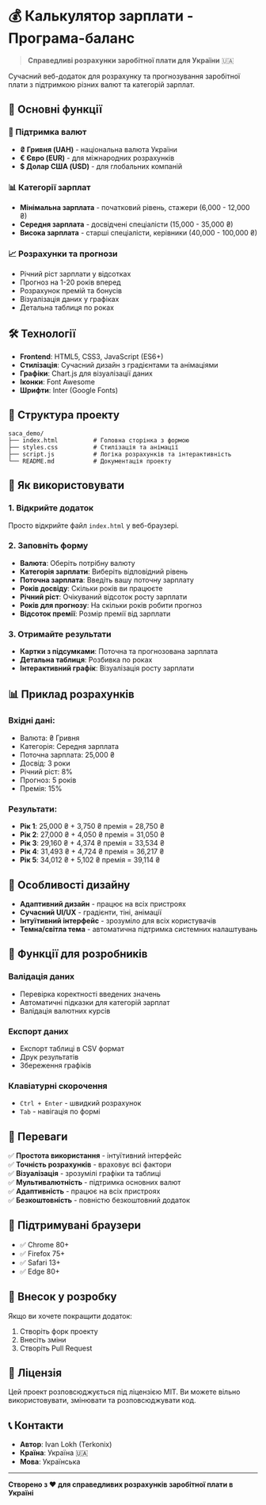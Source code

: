 # 💰 Калькулятор зарплати - Програма-баланс

> **Справедливі розрахунки заробітної плати для України** 🇺🇦

Сучасний веб-додаток для розрахунку та прогнозування заробітної плати з підтримкою різних валют та категорій зарплат.

## 🚀 Основні функції

### 💱 Підтримка валют
- **₴ Гривня (UAH)** - національна валюта України
- **€ Євро (EUR)** - для міжнародних розрахунків
- **$ Долар США (USD)** - для глобальних компаній

### 📊 Категорії зарплат
- **Мінімальна зарплата** - початковий рівень, стажери (6,000 - 12,000 ₴)
- **Середня зарплата** - досвідчені спеціалісти (15,000 - 35,000 ₴)
- **Висока зарплата** - старші спеціалісти, керівники (40,000 - 100,000 ₴)

### 📈 Розрахунки та прогнози
- Річний ріст зарплати у відсотках
- Прогноз на 1-20 років вперед
- Розрахунок премій та бонусів
- Візуалізація даних у графіках
- Детальна таблиця по роках

## 🛠 Технології

- **Frontend**: HTML5, CSS3, JavaScript (ES6+)
- **Стилізація**: Сучасний дизайн з градієнтами та анімаціями
- **Графіки**: Chart.js для візуалізації даних
- **Іконки**: Font Awesome
- **Шрифти**: Inter (Google Fonts)

## 📁 Структура проекту

```
saca_demo/
├── index.html          # Головна сторінка з формою
├── styles.css          # Стилізація та анімації
├── script.js           # Логіка розрахунків та інтерактивність
└── README.md           # Документація проекту
```

## 🎯 Як використовувати

### 1. Відкрийте додаток
Просто відкрийте файл `index.html` у веб-браузері.

### 2. Заповніть форму
- **Валюта**: Оберіть потрібну валюту
- **Категорія зарплати**: Виберіть відповідний рівень
- **Поточна зарплата**: Введіть вашу поточну зарплату
- **Років досвіду**: Скільки років ви працюєте
- **Річний ріст**: Очікуваний відсоток росту зарплати
- **Років для прогнозу**: На скільки років робити прогноз
- **Відсоток премії**: Розмір премії від зарплати

### 3. Отримайте результати
- **Картки з підсумками**: Поточна та прогнозована зарплата
- **Детальна таблиця**: Розбивка по роках
- **Інтерактивний графік**: Візуалізація росту зарплати

## 📊 Приклад розрахунків

### Вхідні дані:
- Валюта: ₴ Гривня
- Категорія: Середня зарплата
- Поточна зарплата: 25,000 ₴
- Досвід: 3 роки
- Річний ріст: 8%
- Прогноз: 5 років
- Премія: 15%

### Результати:
- **Рік 1**: 25,000 ₴ + 3,750 ₴ премія = 28,750 ₴
- **Рік 2**: 27,000 ₴ + 4,050 ₴ премія = 31,050 ₴
- **Рік 3**: 29,160 ₴ + 4,374 ₴ премія = 33,534 ₴
- **Рік 4**: 31,493 ₴ + 4,724 ₴ премія = 36,217 ₴
- **Рік 5**: 34,012 ₴ + 5,102 ₴ премія = 39,114 ₴

## 🎨 Особливості дизайну

- **Адаптивний дизайн** - працює на всіх пристроях
- **Сучасний UI/UX** - градієнти, тіні, анімації
- **Інтуїтивний інтерфейс** - зрозуміло для всіх користувачів
- **Темна/світла тема** - автоматична підтримка системних налаштувань

## 🔧 Функції для розробників

### Валідація даних
- Перевірка коректності введених значень
- Автоматичні підказки для категорій зарплат
- Валідація валютних курсів

### Експорт даних
- Експорт таблиці в CSV формат
- Друк результатів
- Збереження графіків

### Клавіатурні скорочення
- `Ctrl + Enter` - швидкий розрахунок
- `Tab` - навігація по формі

## 🌟 Переваги

✅ **Простота використання** - інтуїтивний інтерфейс  
✅ **Точність розрахунків** - враховує всі фактори  
✅ **Візуалізація** - зрозумілі графіки та таблиці  
✅ **Мультивалютність** - підтримка основних валют  
✅ **Адаптивність** - працює на всіх пристроях  
✅ **Безкоштовність** - повністю безкоштовний додаток  

## 📱 Підтримувані браузери

- ✅ Chrome 80+
- ✅ Firefox 75+
- ✅ Safari 13+
- ✅ Edge 80+

## 🤝 Внесок у розробку

Якщо ви хочете покращити додаток:

1. Створіть форк проекту
2. Внесіть зміни
3. Створіть Pull Request

## 📄 Ліцензія

Цей проект розповсюджується під ліцензією MIT. Ви можете вільно використовувати, змінювати та розповсюджувати код.

## 📞 Контакти

- **Автор**: Ivan Lokh (Terkonix)
- **Країна**: Україна 🇺🇦
- **Мова**: Українська

---

**Створено з ❤️ для справедливих розрахунків заробітної плати в Україні**
